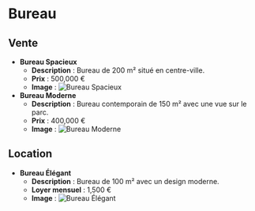 # Bureau

## Vente

* **Bureau Spacieux**
  * **Description** : Bureau de 200 m² situé en centre-ville.
  * **Prix** : 500,000 €
  * **Image** : ![Bureau Spacieux](../assets/bureau_spacieux.jpg)
* **Bureau Moderne**
  * **Description** : Bureau contemporain de 150 m² avec une vue sur le parc.
  * **Prix** : 400,000 €
  * **Image** : ![Bureau Moderne](../assets/bureau_moderne.jpg)

## Location

* **Bureau Élégant**
  * **Description** : Bureau de 100 m² avec un design moderne.
  * **Loyer mensuel** : 1,500 €
  * **Image** : ![Bureau Élégant](../assets/bureau_elegant.jpg)
